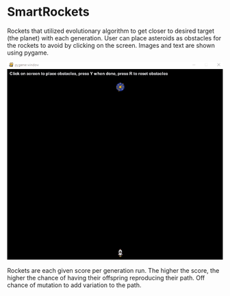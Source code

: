 # SmartRockets

Rockets that utilized evolutionary algorithm to get closer to desired target (the planet) with each generation. User can place asteroids as obstacles 
for the rockets to avoid by clicking on the screen. Images and text are shown using pygame.

![](demo.gif)

Rockets are each given score per generation run. The higher the score, the higher the chance of having their offspring reproducing their path. Off
chance of mutation to add variation to the path.
